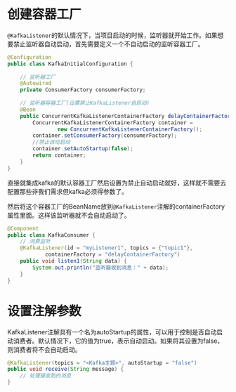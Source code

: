 # 创建容器工厂
`@KafkaListener`的默认情况下，当项目启动的时候，监听器就开始工作。如果想要禁止监听器自动启动，首先需要定义一个不自动启动的监听容器工厂。
```java
@Configuration
public class KafkaInitialConfiguration {
 
    // 监听器工厂
    @Autowired
    private ConsumerFactory consumerFactory;
 
    // 监听器容器工厂(设置禁止KafkaListener自启动)
    @Bean
    public ConcurrentKafkaListenerContainerFactory delayContainerFactory() {
        ConcurrentKafkaListenerContainerFactory container =
                new ConcurrentKafkaListenerContainerFactory();
        container.setConsumerFactory(consumerFactory);
        //禁止自动启动
        container.setAutoStartup(false);
        return container;
    }
}
```
直接就集成kafka的默认容器工厂然后设置为禁止自动启动就好，这样就不需要去配置那些非我们需求但kafka必须得参数了。

然后将这个容器工厂的BeanName放到`@KafkaListener`注解的containerFactory属性里面。这样该监听器就不会自动启动了。
```java
@Component
public class KafkaConsumer {
    // 消费监听
    @KafkaListener(id = "myListener1", topics = {"topic1"},
            containerFactory = "delayContainerFactory")
    public void listen1(String data) {
        System.out.println("监听器收到消息：" + data);
    }
}
```
# 设置注解参数
KafkaListener注解具有一个名为autoStartup的属性，可以用于控制是否自动启动消费者。默认情况下，它的值为true，表示自动启动。如果将其设置为false，则消费者将不会自动启动。
```java
@KafkaListener(topics = "<Kafka主题>", autoStartup = "false")
public void receive(String message) {
    // 处理接收到的消息
}
```
